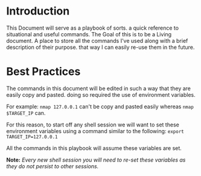 # Introduction
This Document will serve as a playbook of sorts. a quick reference to situational and useful commands. The Goal of this is to be a Living document. A place to store all the commands I've used along with a brief description of their purpose. that way I can easily re-use them in the future.

# Best Practices
The commands in this document will be edited in such a way that they are easily copy and pasted. doing so required the use of environment variables. 

For example:
`nmap 127.0.0.1` can't be copy and pasted easily whereas `nmap $TARGET_IP` can.

For this reason, to start off any shell session we will want to set these environment variables using a command similar to the following:
`export TARGET_IP=127.0.0.1`

All the commands in this playbook will assume these variables are set.

**Note:** *Every new shell session you will need to re-set these variables as they do not persist to other sessions.*



